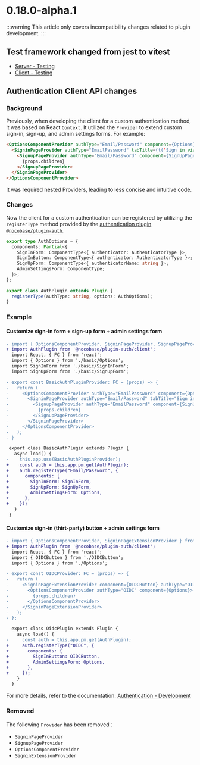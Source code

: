 # 0.18.0-alpha.1

:::warning
This article only covers incompatibility changes related to plugin development.
:::

## Test framework changed from jest to vitest

- [Server - Testing](/development/server/test)
- [Client - Testing](/development/client/test)

## Authentication Client API changes

### Background

Previously, when developing the client for a custom authentication method, it was based on React `Context`.
It utilized the `Provider` to extend custom sign-in, sign-up, and admin settings forms. For example:

```html
<OptionsComponentProvider authType="Email/Password" component={Options}>
  <SigninPageProvider authType="EmailPassword" tabTitle={t('Sign in via password')} component={SignInPage}>
    <SignupPageProvider authType="Email/Password" component={SignUpPage}>
      {props.children}
    </SignupPageProvider>
  </SigninPageProvider>
</OptionsComponentProvider>
```

It was required nested Providers, leading to less concise and intuitive code.

### Changes

Now the client for a custom authentication can be registered by utilizing the `registerType` method provided by the [authentication plugin `@nocobase/plugin-auth`](../plugins/auth/index.md).

```ts
export type AuthOptions = {
  components: Partial<{
    SignInForm: ComponentType<{ authenticator: AuthenticatorType }>;
    SignInButton: ComponentType<{ authenticator: AuthenticatorType }>;
    SignUpForm: ComponentType<{ authenticatorName: string }>;
    AdminSettingsForm: ComponentType;
  }>;
};

export class AuthPlugin extends Plugin {
  registerType(authType: string, options: AuthOptions);
}
```

### Example

#### Customize sign-in form + sign-up form + admin settings form

```diff
- import { OptionsComponentProvider, SigninPageProvider, SignupPageProvider } from '@nocobase/client';
+ import AuthPlugin from '@nocobase/plugin-auth/client';
  import React, { FC } from 'react';
  import { Options } from './basic/Options';
  import SignInForm from './basic/SignInForm';
  import SignUpForm from './basic/SignUpForm';

- export const BasicAuthPluginProvider: FC = (props) => {
-   return (
-     <OptionsComponentProvider authType="EmailPassword" component={Options}>
-       <SigninPageProvider authType="Email/Password" tabTitle="Sign in via password" component={SignInForm}>
-         <SignupPageProvider authType="EmailPassword" component={SignUpForm}>
-           {props.children}
-         </SignupPageProvider>
-       </SigninPageProvider>
-     </OptionsComponentProvider>
-   );
- }

 export class BasicAuthPlugin extends Plugin {
   async load() {
-    this.app.use(BasicAuthPluginProvider);
+    const auth = this.app.pm.get(AuthPlugin);
+    auth.registerType("Email/Password", {
+      components: {
+        SignInForm: SignInForm,
+        SignUpForm: SignUpForm,
+        AdminSettingsForm: Options,
+      },
+    });
   }
 }
```

#### Customize sign-in (thirt-party) button + admin settings form

```diff
- import { OptionsComponentProvider, SigninPageExtensionProvider } from '@nocobase/client';
+ import AuthPlugin from '@nocobase/plugin-auth/client';
  import React, { FC } from 'react';
  import { OIDCButton } from './OIDCButton';
  import { Options } from './Options';

- export const OIDCProvider: FC = (props) => {
-   return (
-     <SigninPageExtensionProvider component={OIDCButton} authType="OIDC">
-       <OptionsComponentProvider authType="OIDC" component={Options}>
-         {props.children}
-       </OptionsComponentProvider>
-     </SigninPageExtensionProvider>
-   );
- };

  export class OidcPlugin extends Plugin {
    async load() {
-     const auth = this.app.pm.get(AuthPlugin);
+     auth.registerType("OIDC", {
+       components: {
+         SignInButton: OIDCButton,
+         AdminSettingsForm: Options,
+       },
+     });
    }
  }
```

For more details, refer to the documentation: [Authentication - Development](../plugins/auth/dev/guide.md)

### Removed

The following `Provider` has been removed：

- `SigninPageProvider`
- `SignupPageProvider`
- `OptionsComponentProvider`
- `SigninExtensionProvider`
